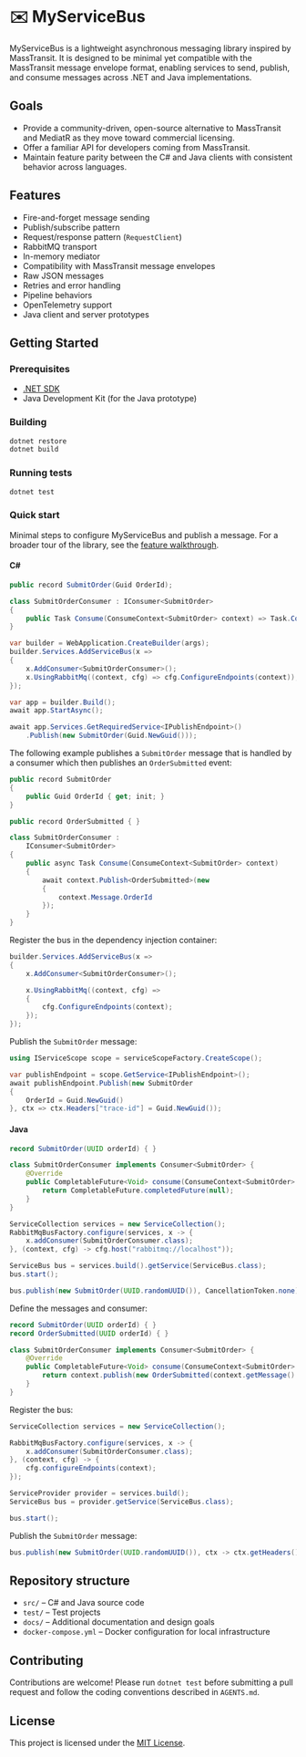 # ✉️ MyServiceBus

MyServiceBus is a lightweight asynchronous messaging library inspired by MassTransit. It is designed to be minimal yet compatible with the MassTransit message envelope format, enabling services to send, publish, and consume messages across .NET and Java implementations.

## Goals
- Provide a community-driven, open-source alternative to MassTransit and MediatR as they move toward commercial licensing.
- Offer a familiar API for developers coming from MassTransit.
- Maintain feature parity between the C# and Java clients with consistent behavior across languages.

## Features
- Fire-and-forget message sending
- Publish/subscribe pattern
- Request/response pattern (`RequestClient`)
- RabbitMQ transport
- In-memory mediator
- Compatibility with MassTransit message envelopes
- Raw JSON messages
- Retries and error handling
- Pipeline behaviors
- OpenTelemetry support
- Java client and server prototypes

## Getting Started
### Prerequisites
- [.NET SDK](https://dotnet.microsoft.com/download)
- Java Development Kit (for the Java prototype)

### Building
```bash
dotnet restore
dotnet build
```

### Running tests
```bash
dotnet test
```

### Quick start

Minimal steps to configure MyServiceBus and publish a message. For a broader tour of the library, see the [feature walkthrough](docs/feature-walkthrough.md).

#### C#
```csharp
public record SubmitOrder(Guid OrderId);

class SubmitOrderConsumer : IConsumer<SubmitOrder>
{
    public Task Consume(ConsumeContext<SubmitOrder> context) => Task.CompletedTask;
}

var builder = WebApplication.CreateBuilder(args);
builder.Services.AddServiceBus(x =>
{
    x.AddConsumer<SubmitOrderConsumer>();
    x.UsingRabbitMq((context, cfg) => cfg.ConfigureEndpoints(context));
});

var app = builder.Build();
await app.StartAsync();

await app.Services.GetRequiredService<IPublishEndpoint>()
    .Publish(new SubmitOrder(Guid.NewGuid()));
```

The following example publishes a `SubmitOrder` message that is handled by a consumer which then publishes an `OrderSubmitted` event:

```csharp
public record SubmitOrder
{
    public Guid OrderId { get; init; }
}

public record OrderSubmitted { }

class SubmitOrderConsumer :
    IConsumer<SubmitOrder>
{
    public async Task Consume(ConsumeContext<SubmitOrder> context)
    {
        await context.Publish<OrderSubmitted>(new
        {
            context.Message.OrderId
        });
    }
}
```

Register the bus in the dependency injection container:

```csharp
builder.Services.AddServiceBus(x =>
{
    x.AddConsumer<SubmitOrderConsumer>();

    x.UsingRabbitMq((context, cfg) =>
    {
        cfg.ConfigureEndpoints(context);
    });
});
```

Publish the `SubmitOrder` message:

```csharp
using IServiceScope scope = serviceScopeFactory.CreateScope();

var publishEndpoint = scope.GetService<IPublishEndpoint>();
await publishEndpoint.Publish(new SubmitOrder
{
    OrderId = Guid.NewGuid()
}, ctx => ctx.Headers["trace-id"] = Guid.NewGuid());
```

#### Java
```java
record SubmitOrder(UUID orderId) { }

class SubmitOrderConsumer implements Consumer<SubmitOrder> {
    @Override
    public CompletableFuture<Void> consume(ConsumeContext<SubmitOrder> ctx) {
        return CompletableFuture.completedFuture(null);
    }
}

ServiceCollection services = new ServiceCollection();
RabbitMqBusFactory.configure(services, x -> {
    x.addConsumer(SubmitOrderConsumer.class);
}, (context, cfg) -> cfg.host("rabbitmq://localhost"));

ServiceBus bus = services.build().getService(ServiceBus.class);
bus.start();

bus.publish(new SubmitOrder(UUID.randomUUID()), CancellationToken.none);
```

Define the messages and consumer:

```java
record SubmitOrder(UUID orderId) { }
record OrderSubmitted(UUID orderId) { }

class SubmitOrderConsumer implements Consumer<SubmitOrder> {
    @Override
    public CompletableFuture<Void> consume(ConsumeContext<SubmitOrder> context) {
        return context.publish(new OrderSubmitted(context.getMessage().orderId()), CancellationToken.none);
    }
}
```

Register the bus:

```java
ServiceCollection services = new ServiceCollection();

RabbitMqBusFactory.configure(services, x -> {
    x.addConsumer(SubmitOrderConsumer.class);
}, (context, cfg) -> {
    cfg.configureEndpoints(context);
});

ServiceProvider provider = services.build();
ServiceBus bus = provider.getService(ServiceBus.class);

bus.start();
```

Publish the `SubmitOrder` message:

```java
bus.publish(new SubmitOrder(UUID.randomUUID()), ctx -> ctx.getHeaders().put("trace-id", UUID.randomUUID())).join();
```


## Repository structure
- `src/` – C# and Java source code
- `test/` – Test projects
- `docs/` – Additional documentation and design goals
- `docker-compose.yml` – Docker configuration for local infrastructure

## Contributing
Contributions are welcome! Please run `dotnet test` before submitting a pull request and follow the coding conventions described in `AGENTS.md`.

## License
This project is licensed under the [MIT License](LICENSE).

